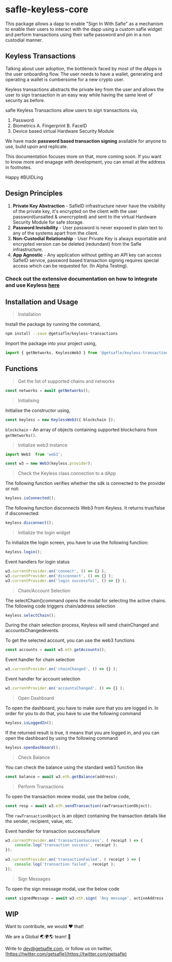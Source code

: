 # safle-keyless-core

This package allows a dapp to enable "Sign In With Safle" as a mechanism to enable their users to interact with the dapp using a custom safle widget and perform transactions using their safle password and pin in a non custodial manner.

## **Keyless Transactions**

Talking about user adoption, the bottleneck faced by most of the dApps is the user onboarding flow. The user needs to have a wallet, generating and operating a wallet is cumbersome for a new crypto user.

Keyless transactions abstracts the private key from the user and allows the user to sign transaction in an easy way while having the same level of security as before.

safle Keyless Transactions allow users to sign transactions via,

1. Password
2. Biometrics A. Fingerprint B. FaceID
3. Device based virtual Hardware Security Module

We have made **password based transaction signing** available for anyone to use, build upon and replicate.

This documentation focuses more on that, more coming soon. If you want to know more and enagage with development, you can email at the address in footnotes.

Happy #BUIDLing

## **Design Principles**

1. **Private Key Abstraction** - SafleID infrastructure never have the visibility of the private key, it's encrypted on the client with the user password(unsalted & unencrypted) and sent to the virtual Hardware Security Module for safe storage.
2. **Password Invisibility** - User password is never exposed in plain text to any of the systems apart from the client.
3. **Non-Custodial Relationship** - User Private Key is always exportable and encrypted version can be deleted (redundant) from the Safle infrastructure.
4. **App Agnostic** - Any application without getting an API key can access SafleID service, password based transaction signing requires special access which can be requested for. (In Alpha Testing).

### Check out the extensive documentation on how to integrate and use Keyless [here]( )

## **Installation and Usage**

> Installation

Install the package by running the command,

```sh
npm install --save @getsafle/keyless-transactions
```

Import the package into your project using,

```js
import { getNetworks, KeylessWeb3 } from '@getsafle/keyless-transactions';
```

## **Functions**

> Get the list of supported chains and networks

```js
const networks = await getNetworks();
```

> Initialising

Initialise the constructor using,

```js
const keyless = new KeylessWeb3({ blockchain });
```

`blockchain` - An array of objects containing supported blockchains from `getNetworks()`.

> Initialize web3 instance

```js
import Web3  from 'web3';

const w3 = new Web3(keyless.provider);
```

> Check the Keyless class connection to a dApp

The following function verifies whether the sdk is connected to the provider or not:

```js
keyless.isConnected();
```

The following function disconnects Web3 from Keyless. It returns true/false if disconnected:

```js
keyless.disconnect();
```

> Initialize the login widget

To initialize the login screen, you have to use the following function:

```js
keyless.login();
```

Event handlers for login status

```js
w3.currentProvider.on('connect', () => {} );
w3.currentProvider.on('disconnect', () => {} );
w3.currentProvider.on('login successful', () => {} );
```

> Chain/Account Selection

The selectChain()command opens the modal for selecting the active chains. The following code triggers chain/address selection

```js
keyless.selectChain();
```

During the chain selection process, Keyless will send chainChanged and accountsChangedevents.

To get the selected account, you can use the web3 functions

```js
const accounts = await w3.eth.getAccounts();
```

Event handler for chain selection

```js
w3.currentProvider.on('chainChanged', () => {} );
```

Event handler for account selection

```js
w3.currentProvider.on('accountsChanged', () => {} );
```

> Open Dashboard

To open the dashboard, you have to make sure that you are logged in. In order for you to do that, you have to use the following command

```js
keyless.isLoggedIn();
```

If the returned result is true, it means that you are logged in, and you can open the dashboard by using the following command

```js
keyless.openDashboard();
```

> Check Balance

You can check the balance using the standard web3 function like

```js
const balance = await w3.eth.getBalance(address);
```

> Perform Transactions

To open the transaction review modal, use the below code,

```js
const resp = await w3.eth.sendTransaction(rawTransactionObject);
```

The `rawTransactionObject` is an object containing the transaction details like the sender, recipient, value, etc.

Event handler for transaction success/failure

```js
w3.currentProvider.on('transactionSuccess', ( receipt ) => {
    console.log('transaction success', receipt );            
});
        
w3.currentProvider.on('transactionFailed', ( receipt ) => {
    console.log('transaction failed', receipt );
});
```

> Sign Messages

To open the sign message modal, use the below code

```js
const signedMessage = await w3.eth.sign( 'Any message', activeAddress );
```

## **WIP**

Want to contribute, we would ❤️ that!

We are a Global 🌏🌍🌎 team! 💪

Write to [dev@getsafle.com](mailto:dev@getsafle.com), or follow us on twitter, [https://twitter.com/getsafle](https://twitter.com/getsafle)
